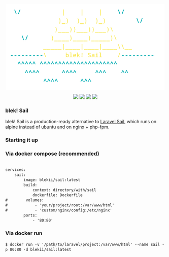 <p align='center'><img width=500 src='logo.png' align='center'></img></p>

<p align='center'>
    <img src='https://img.shields.io/docker/pulls/blekii/sail?style=plastic'></img>
    <img src='https://img.shields.io/docker/v/blekii/sail?style=plastic'></img>
    <img src='https://img.shields.io/badge/built%20with-%E2%9D%A4-ff005d?style=plastic'></img>
    <img src='https://img.shields.io/github/last-commit/b1ek/sail?style=plastic'></img>
</p>

### blek! Sail
blek! Sail is a production-ready alternative to <a href='https://github.com/laravel/sail'>Laravel Sail</a>, which runs on alpine instead of ubuntu and on nginx + php-fpm.

### Starting it up

### Via docker compose (recommended)
```

services:
    sail:
        image: blekii/sail:latest
        build:
            context: directory/with/sail
            dockerfile: Dockerfile
#        volumes:
#            - 'your/project/root:/var/www/html'
#            - 'custom/nginx/config:/etc/nginx'
        ports:
            - '80:80'

```

### Via docker run
```
$ docker run -v '/path/to/laravel/project:/var/www/html' --name sail -p 80:80 -d blekii/sail:latest
```
